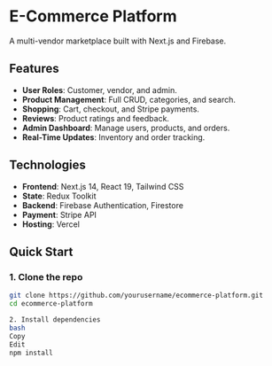 # E-Commerce Platform

A multi-vendor marketplace built with Next.js and Firebase.

## Features
- **User Roles**: Customer, vendor, and admin.
- **Product Management**: Full CRUD, categories, and search.
- **Shopping**: Cart, checkout, and Stripe payments.
- **Reviews**: Product ratings and feedback.
- **Admin Dashboard**: Manage users, products, and orders.
- **Real-Time Updates**: Inventory and order tracking.

## Technologies
- **Frontend**: Next.js 14, React 19, Tailwind CSS
- **State**: Redux Toolkit
- **Backend**: Firebase Authentication, Firestore
- **Payment**: Stripe API
- **Hosting**: Vercel

## Quick Start

### 1. Clone the repo
```bash
git clone https://github.com/yourusername/ecommerce-platform.git
cd ecommerce-platform

2. Install dependencies
bash
Copy
Edit
npm install
